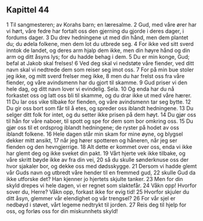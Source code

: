 ## Kapittel 44

1 Til sangmesteren; av Korahs barn; en læresalme.
2 Gud, med våre ører har vi hørt, våre fedre har fortalt oss den gjerning du gjorde i deres dager, i fordums dager.
3 Du drev hedningene ut med din hånd, men dem plantet du; du ødela folkene, men dem lot du utbrede seg.
4 For ikke ved sitt sverd inntok de landet, og deres arm hjalp dem ikke, men din høyre hånd og din arm og ditt åsyns lys; for du hadde behag i dem.
5 Du er min konge, Gud; befal at Jakob skal frelses!
6 Ved deg skal vi nedstøte våre fiender, ved ditt navn skal vi nedtrede dem som reiser seg imot oss.
7 For på min bue stoler jeg ikke, og mitt sverd frelser meg ikke,
8 men du har frelst oss fra våre fiender, og våre avindsmenn har du gjort til skamme.
9 Gud priser vi den hele dag, og ditt navn lover vi evindelig. Sela.
10 Og enda har du nå forkastet oss og latt oss bli til skamme, og du drar ikke ut med våre hærer.
11 Du lar oss vike tilbake for fienden, og våre avindsmenn tar seg bytte.
12 Du gir oss bort som får til å etes, og spreder oss iblandt hedningene.
13 Du selger ditt folk for intet, og du setter ikke prisen på dem høyt.
14 Du gjør oss til hån for våre naboer, til spott og spe for dem som bor omkring oss.
15 Du gjør oss til et ordsprog iblandt hedningene; de ryster på hodet av oss iblandt folkene.
16 Hele dagen står min skam for mine øyne, og blygsel dekker mitt ansikt,
17 når jeg hører spotteren og håneren, når jeg ser fienden og den hevngjerrige.
18 Alt dette er kommet over oss, enda vi ikke har glemt deg og ikke sveket din pakt.
19 Vårt hjerte vek ikke tilbake, og våre skritt bøyde ikke av fra din vei,
20 så du skulle sønderknuse oss der hvor sjakaler bor, og dekke oss med dødsskygge.
21 Dersom vi hadde glemt vår Guds navn og utbredt våre hender til en fremmed gud,
22 skulle Gud da ikke utforske det? Han kjenner jo hjertets skjulte tanker.
23 Men for din skyld drepes vi hele dagen, vi er regnet som slaktefår.
24 Våkn opp! Hvorfor sover du, Herre? Våkn opp, forkast ikke for evig tid!
25 Hvorfor skjuler du ditt åsyn, glemmer vår elendighet og vår trengsel?
26 For vår sjel er nedbøyd i støvet, vårt legeme nedtrykt til jorden.
27 Reis deg til hjelp for oss, og forløs oss for din miskunnhets skyld!
